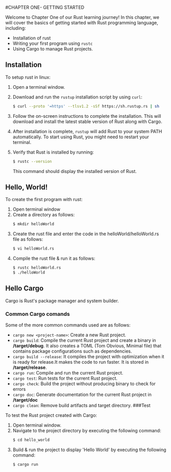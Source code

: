#CHAPTER ONE- GETTING STARTED

Welcome to Chapter One of our Rust learning journey! In this chapter, we will cover the basics of getting started with Rust programming language, including:
-  Installation of rust
-  Writing your first program using `rustc`
-  Using Cargo to manage Rust projects.

## Installation

To setup rust in linux:
1. Open a terminal window.
2. Download and run the `rustup` installation script by using `curl`:
    ```bash
   $ curl --proto '=https' --tlsv1.2 -sSf https://sh.rustup.rs | sh
    ```
3. Follow the on-screen instructions to complete the installation. This will download and install the latest stable version of Rust along with Cargo.
4. After installation is complete, `rustup` will add Rust to your system PATH automatically. To start using Rust, you might need to restart your terminal.
5. Verify that Rust is installed by running:

    ```bash
    $ rustc --version
    ```

    This command should display the installed version of Rust.

## Hello, World!

To create the first program with rust:
1. Open terminal window
2. Create a directory as follows:
	```bash
	$ mkdir helloWorld
	```
3. Create the rust file and enter the code in the helloWorld/helloWorld.rs file as follows:
	```bash
	$ vi helloWorld.rs
	```
4. Compile the rust file & run it as follows:
	```bash
	$ rustc helloWorld.rs
	$ ./helloWorld
	```

## Hello Cargo

Cargo is Rust's package manager and system builder.
### Common Cargo comands

Some of the more common commands used are as follows:
- `cargo new <project-name>`: Create a new Rust project.
- `cargo build`: Compile the current Rust project and create a binary in **/target/debug**. It also creates a TOML (Tom Obvious, Minimal file) that contains package configurations such as dependencies.
- `cargo build --release`: It compiles the project with optimization when it is ready for release.It makes the code to run faster. It is stored in **/target/release**.
- `cargo run`: Compile and run the current Rust project.
- `cargo test`: Run tests for the current Rust project.
- `cargo check`: Build the project without producing binary to check for errors
- `cargo doc`: Generate documentation for the current Rust project in **/target/doc**
- `cargo clean`: Remove build artifacts and target directory.
###Test

To test the Rust project created with Cargo:
1. Open terminal window.
2. Navigate to the project directory by executing the following command:
	```bash
	$ cd hello_world
	```
3. Build & run the project to display 'Hello World' by executing the following command:
	```bash 	
	$ cargo run
	```	
